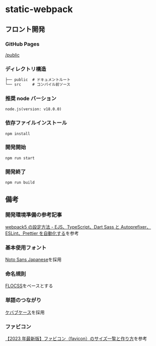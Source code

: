 # static-webpack

## フロント開発

### GitHub Pages

[/public](https://konno1614.github.io/static-webpack/public/)

### ディレクトリ構造

```txt
├── public  # ドキュメントルート
└── src     # コンパイル前ソース
```

### 推奨 node バーション

```
node.js(version: v18.0.0)
```

### 依存ファイルインストール

```
npm install
```

### 開発開始

```
npm run start
```

### 開発終了

```
npm run build
```

## 備考

### 開発環境準備の参考記事

[webpack5 の設定方法 - EJS、TypeScript、Dart Sass と Autoprefixer、ESLint、Prettier を自動化する](https://yumegori.com/webpack5-setting-method)を参考

### 基本使用フォント

[Noto Sans Japanese](https://fonts.google.com/noto/specimen/Noto+Sans+JP)を採用

### 命名規則

[FLOCSS](https://github.com/hiloki/flocss)をベースとする

### 単語のつながり

[ケバブケース](https://qiita.com/ybiquitous/items/75288bacb596a82a2805)を採用

### ファビコン

[【2023 年最新版】ファビコン（favicon）のサイズ一覧と作り方](https://sdesignlabo.com/web/favicon/)を参考
